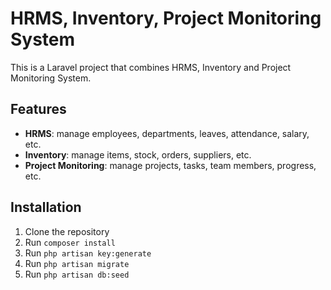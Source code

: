 # HRMS, Inventory, Project Monitoring System

This is a Laravel project that combines HRMS, Inventory and Project Monitoring System.

## Features

- **HRMS**: manage employees, departments, leaves, attendance, salary, etc.
- **Inventory**: manage items, stock, orders, suppliers, etc.
- **Project Monitoring**: manage projects, tasks, team members, progress, etc.

## Installation

1. Clone the repository
2. Run `composer install`
3. Run `php artisan key:generate`
4. Run `php artisan migrate`
5. Run `php artisan db:seed`
